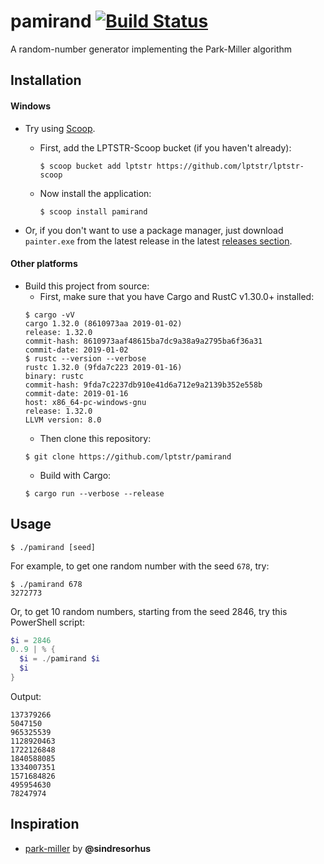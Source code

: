 # pamirand [![Build Status](https://travis-ci.org/lptstr/pamirand.svg?branch=master)](https://travis-ci.org/lptstr/pamirand)
A random-number generator implementing the Park-Miller algorithm

## Installation
#### Windows
- Try using [Scoop](https://scoop.sh). <br>
  - First, add the LPTSTR-Scoop bucket (if you haven't already):
    ```
    $ scoop bucket add lptstr https://github.com/lptstr/lptstr-scoop
    ```
  - Now install the application:
    ```
    $ scoop install pamirand
    ```

- Or, if you don't want to use a package manager, just download `painter.exe` from the latest release in the latest [releases section](https://github.com/lptstr/painter/releases).

#### Other platforms
- Build this project from source:
  - First, make sure that you have Cargo and RustC v1.30.0+ installed:
  ```
  $ cargo -vV
  cargo 1.32.0 (8610973aa 2019-01-02)
  release: 1.32.0
  commit-hash: 8610973aaf48615ba7dc9a38a9a2795ba6f36a31
  commit-date: 2019-01-02
  $ rustc --version --verbose
  rustc 1.32.0 (9fda7c223 2019-01-16)
  binary: rustc
  commit-hash: 9fda7c2237db910e41d6a712e9a2139b352e558b
  commit-date: 2019-01-16
  host: x86_64-pc-windows-gnu
  release: 1.32.0
  LLVM version: 8.0
  ```
  - Then clone this repository:
  ```
  $ git clone https://github.com/lptstr/pamirand
  ```
  - Build with Cargo:
  ```
  $ cargo run --verbose --release
  ```
  
## Usage 
```
$ ./pamirand [seed]
```
For example, to get one random number with the seed `678`, try:
```
$ ./pamirand 678
3272773
```
Or, to get 10 random numbers, starting from the seed 2846, try this PowerShell script:
```powershell
$i = 2846
0..9 | % {
  $i = ./pamirand $i
  $i
}
```
Output:
```
137379266
5047150
965325539
1128920463
1722126848
1840588085
1334007351
1571684826
495954630
78247974
```

## Inspiration
- [park-miller](https://github.com/sindresorhus/park-miller) by **@sindresorhus**
